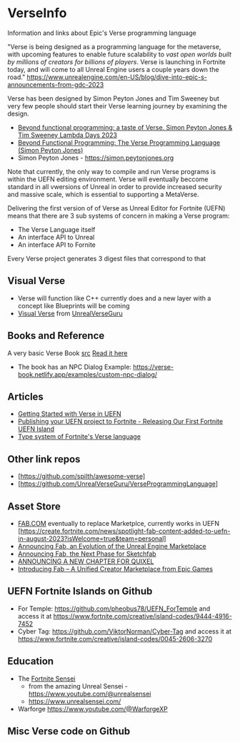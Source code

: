 # VerseInfo
Information and links about Epic's Verse programming language

"Verse is being designed as a programming language for the metaverse, with upcoming features to enable future scalability to *vast open worlds built by millions of creators for billions of players*. Verse is launching in Fortnite today, and will come to all Unreal Engine users a couple years down the road."
https://www.unrealengine.com/en-US/blog/dive-into-epic-s-announcements-from-gdc-2023

Verse has been designed by Simon Peyton Jones and Tim Sweeney but very few people should start their Verse learning journey by examining the design.

- [Beyond functional programming: a taste of Verse. Simon Peyton Jones & Tim Sweeney Lambda Days 2023](https://www.youtube.com/watch?v=OJv8rFap0Nw)
- [Beyond Functional Programming: The Verse Programming Language (Simon Peyton Jones)](https://www.youtube.com/watch?v=832JF1o7Ck8)
- Simon Peyton Jones - https://simon.peytonjones.org
  

Note that currently, the only way to compile and run Verse programs is within the UEFN editing environment. Verse will eventually beccome standard in all vwersions of Unreal in order to provide increased security and massive scale, which is essential to supporting a MetaVerse.

Delivering the first version of of Verse as Unreal Editor for Fortnite (UEFN) means that there are 3 sub systems of concern in making a Verse program:

- The Verse Language itself
- An interface API to Unreal
- An interface API to Fornite

Every Verse project generates 3 digest files that correspond to that

## Visual Verse

- Verse will function like C++ currently does and a new layer with a concept like Blueprints will be coming
- [Visual Verse](https://twitter.com/UnrealVerseGuru/status/1636691915927171072) from [UnrealVerseGuru](https://github.com/UnrealVerseGuru/VerseProgrammingLanguage)

## Books and Reference

A very basic Verse Book [src](https://github.com/glinesbdev/versus) [Read it here](https://verse-book.netlify.app/verse/)

- The book has an NPC Dialog Example: https://verse-book.netlify.app/examples/custom-npc-dialog/


## Articles

- [Getting Started with Verse in UEFN](https://www.chrismccole.com/blog/getting-started-with-uefn-and-verse-unreal-engine-fortnite-creator-20)
- [Publishing your UEFN project to Fortnite - Releasing Our First Fortnite UEFN Island](https://www.chrismccole.com/blog/releasing-our-first-fortnite-uefn-game)
- [Type system of Fortnite's Verse language](https://brianmckenna.org/blog/verse_types)

## Other link repos
- [https://github.com/spilth/awesome-verse]
- [https://github.com/UnrealVerseGuru/VerseProgrammingLanguage]




## Asset Store
- [FAB.COM](https://www.fab.com) eventually to replace Marketplce, currently works in UEFN [https://create.fortnite.com/news/spotlight-fab-content-added-to-uefn-in-august-2023?isWelcome=true&team=personal]
- [Announcing Fab, an Evolution of the Unreal Engine Marketplace](https://forums.unrealengine.com/t/announcing-fab-an-evolution-of-the-unreal-engine-marketplace/795198)
- [Announcing Fab, the Next Phase for Sketchfab](https://sketchfab.com/blogs/community/announcing-fab-the-next-phase-for-sketchfab)
- [ANNOUNCING A NEW CHAPTER FOR QUIXEL](https://quixel.com/blog/2023/3/22/announcing-a-new-chapter-for-quixel)
- [Introducing Fab – A Unified Creator Marketplace from Epic Games](https://magazine.artstation.com/2023/03/introducing-fab/)

## UEFN Fortnite Islands on Github

- For Temple: https://github.com/pheobus78/UEFN_ForTemple and access it at https://www.fortnite.com/creative/island-codes/9444-4916-7452
- Cyber Tag: https://github.com/ViktorNorman/Cyber-Tag and access it at https://www.fortnite.com/creative/island-codes/0045-2606-3270

## Education

- The [Fortnite Sensei](https://www.youtube.com/@fortnite_sensei) 
  - from the amazing Unreal Sensei - https://www.youtube.com/@unrealsensei
  - https://www.unrealsensei.com/
- Warforge https://www.youtube.com/@WarforgeXP
  


## Misc Verse code on Github


